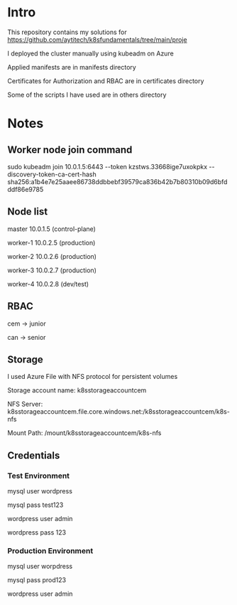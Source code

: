 # Intro
This repository contains my solutions for https://github.com/aytitech/k8sfundamentals/tree/main/proje

I deployed the cluster manually using kubeadm on Azure

Applied manifests are in manifests directory

Certificates for Authorization and RBAC are in certificates directory

Some of the scripts I have used are in others directory

# Notes
## Worker node join command
sudo kubeadm join 10.0.1.5:6443 --token kzstws.33668ige7uxokpkx --discovery-token-ca-cert-hash sha256:a1b4e7e25aaee86738ddbbebf39579ca836b42b7b80310b09d6bfdddf86e9785
## Node list
master		10.0.1.5    (control-plane)

worker-1	10.0.2.5    (production)

worker-2	10.0.2.6    (production)

worker-3	10.0.2.7    (production)

worker-4	10.0.2.8    (dev/test)
## RBAC
cem -> junior

can -> senior
## Storage
I used Azure File with NFS protocol for persistent volumes

Storage account name: k8sstorageaccountcem

NFS Server: k8sstorageaccountcem.file.core.windows.net:/k8sstorageaccountcem/k8s-nfs 

Mount Path: /mount/k8sstorageaccountcem/k8s-nfs

## Credentials
### Test Environment
mysql user wordpress

mysql pass test123

wordpress user admin

wordpress pass 123
### Production Environment
mysql user worpdress

mysql pass prod123

wordpress user admin

